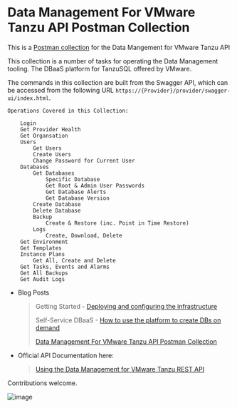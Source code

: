 # Data Management For VMware Tanzu API Postman Collection
This is a [Postman collection](https://www.postman.com/) for the Data Mangement for VMware Tanzu API 


This collection is a number of tasks for operating the Data Management tooling. The DBaaS platform for TanzuSQL offered by VMware.

The commands in this collection are built from the Swagger API, which can be accessed from the following URL `https://{Provider}/provider/swagger-ui/index.html`. 



    Operations Covered in this Collection:

        Login
        Get Provider Health
        Get Organsation
        Users
            Get Users
            Create Users
            Change Password for Current User
        Databases
            Get Databases
                Specific Database
                Get Root & Admin User Passwords
                Get Database Alerts
                Get Database Version
            Create Database
            Delete Database
            Backup
                Create & Restore (inc. Point in Time Restore)
            Logs
                Create, Download, Delete
        Get Environment
        Get Templates
        Instance Plans
            Get All, Create and Delete
        Get Tasks, Events and Alarms
        Get All Backups
        Get Audit Logs



* Blog Posts

  > Getting Started - [Deploying and configuring the infrastructure](http://vexpert.me/dms-tanzu-getting-started)
  >  
  > Self-Service DBaaS - [How to use the platform to create DBs on demand](http://vexpert.me/dms-self-service)
  >  
  > [Data Management For VMware Tanzu API Postman Collection](http://vexpert.me/dms-api)

* Official API Documentation here:

  > [Using the Data Management for VMware Tanzu REST API](https://docs.vmware.com/en/Data-Management-for-VMware-Tanzu/1.0/tanzu-data-management/GUID-use_api.html)

Contributions welcome.

![image](https://user-images.githubusercontent.com/22192242/132483034-fd13d92d-2732-4ce0-a54b-8d315e1f2745.png)


